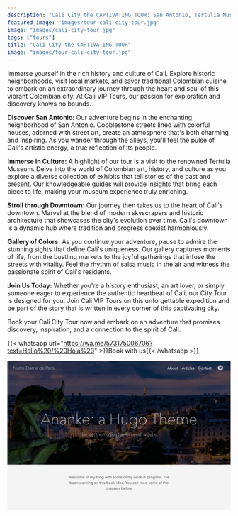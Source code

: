 ```yaml
---
description: "Cali City the CAPTIVATING TOUR: San Antonio, Tertulia Museum & Downtown"
featured_image: "images/tour-cali-city-tour.jpg"
image: "images/cali-city-tour.jpg"
tags: ["tours"]
title: "Cali City the CAPTIVATING TOUR"
image: "images/tour-cali-city-tour.jpg"
---
```


Immerse yourself in the rich history and culture of Cali. Explore historic neighborhoods, visit local markets, and savor traditional Colombian cuisine to embark on an extraordinary journey through the heart and soul of this vibrant Colombian city. At Cali VIP Tours, our passion for exploration and discovery knows no bounds.

**Discover San Antonio:** Our adventure begins in the enchanting neighborhood of San Antonio. Cobblestone streets lined with colorful houses, adorned with street art, create an atmosphere that's both charming and inspiring. As you wander through the alleys, you'll feel the pulse of Cali's artistic energy, a true reflection of its people.

**Immerse in Culture:** A highlight of our tour is a visit to the renowned Tertulia Museum. Delve into the world of Colombian art, history, and culture as you explore a diverse collection of exhibits that tell stories of the past and present. Our knowledgeable guides will provide insights that bring each piece to life, making your museum experience truly enriching.

**Stroll through Downtown:** Our journey then takes us to the heart of Cali's downtown. Marvel at the blend of modern skyscrapers and historic architecture that showcases the city's evolution over time. Cali's downtown is a dynamic hub where tradition and progress coexist harmoniously.

**Gallery of Colors:** As you continue your adventure, pause to admire the stunning sights that define Cali's uniqueness. Our gallery captures moments of life, from the bustling markets to the joyful gatherings that infuse the streets with vitality. Feel the rhythm of salsa music in the air and witness the passionate spirit of Cali's residents.

**Join Us Today:** Whether you're a history enthusiast, an art lover, or simply someone eager to experience the authentic heartbeat of Cali, our City Tour is designed for you. Join Cali VIP Tours on this unforgettable expedition and be part of the story that is written in every corner of this captivating city.

Book your Cali City Tour now and embark on an adventure that promises discovery, inspiration, and a connection to the spirit of Cali.

{{< whatsapp url="https://wa.me/573175006706?text=Hello%20/%20Hola%20" >}}Book with us{{< /whatsapp >}}

![Cali City the Original Tour](/images/cali-city-tour.jpg)
